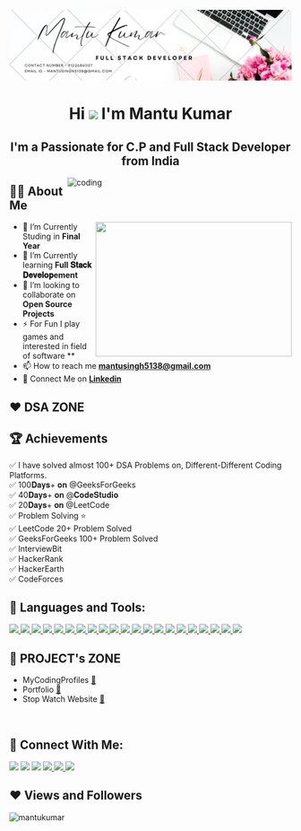 ![logo](https://github.com/Mantu12344/logo_pr/blob/main/Mantu%20Kumar%20Singh.png)

<h1 align="center">Hi <img src="https://raw.githubusercontent.com/MartinHeinz/MartinHeinz/master/wave.gif" width="30px"> I'm <b>Mantu Kumar</b></h1>



<h2 align="center"><b>I'm a Passionate for C.P and Full Stack Developer from India </b></h2>

<img align="right" alt="coding" width="400" src="https://user-images.githubusercontent.com/55389276/140866485-8fb1c876-9a8f-4d6a-98dc-08c4981eaf70.gif">

<!--
<h4 align="center"><b>Problem Solving Enthusiast || 300 + Code on @GeeksforGeeks || 40 + Code on @CodeStudio|| 20 + Code on @LeetCode ||  Problem Solving || Institute 5st🥇 Rank GFG || Others Platforms InterviewBit || HackerEarth || CodeChef || CodeForces || 400 + Problems Solved on DSA & also doning  || DSA Lover ❤️ || WEB DEVELOPER 💻
</b></h4> -->


<!-- <img align="right" alt="Coding" width="400" src="bn.gif"> -->

## 🙋‍♂️ About Me
<a><img align="right" src="MyLCGoldBedge.gif" width="350" height="240" /></a>
 <!-- - 📔 Live [**MyResume**](https://github.com/rajeevrajak/ResumeMe/blob/main/RAJEEV-RESUME-2023-1.pdf) 
 - 👨‍💻 Check My! [**CodingProfile**](https://mycodingprofiles.netlify.app/) -->
- 🔭 I’m Currently Studing in **Final Year**
- 📘 I’m Currently learning **Full 𝐒𝐭𝐚𝐜𝐤 𝐃𝐞𝐯𝐞𝐥𝐨𝐩ement**
- 👯 I’m looking to collaborate on **Open Source Projects**
- ⚡ For Fun I play games and interested in  field of software **
- 📫 How to reach me **mantusingh5138@gmail.com**
- 🔗 Connect Me on [**Linkedin**](https://www.linkedin.com/in/mantu-singh-69969b20b)


## ❤️ DSA ZONE

<!-- <p align="left"> 
<img src="https://github.com/rajeevrajak/DSA-Zone-Image/blob/main/gfg.png">
<img src="https://github.com/rajeevrajak/DSA-Zone-Image/blob/main/lc.png">
<img src="https://github.com/rajeevrajak/DSA-Zone-Image/blob/main/hr.png" height="96px" width="96px">
<img src="https://github.com/rajeevrajak/DSA-Zone-Image/blob/main/ib.png">
<img src="https://github.com/rajeevrajak/DSA-Zone-Image/blob/main/cf.png" height="96px" width="96px"> 
<img src="https://github.com/rajeevrajak/DSA-Zone-Image/blob/main/cc.png" height="96px" width="96px">
<img src="https://github.com/rajeevrajak/DSA-Zone-Image/blob/main/he.png" height="96px" width="96px">
</p> -->


## 🏆 Achievements
✅ I have solved almost 100+ DSA Problems on, Different-Different Coding Platforms.  <br>
✅ 100𝐃𝐚𝐲𝐬+ 𝐨𝐧 @GeeksForGeeks <br>
✅ 40𝐃𝐚𝐲𝐬+ 𝐨𝐧 @𝐂𝐨𝐝𝐞𝐒𝐭𝐮𝐝𝐢𝐨 <br>
✅ 20𝐃𝐚𝐲𝐬+ 𝐨𝐧 @LeetCode <br>
✅ Problem Solving ⭐ <br>
✅ LeetCode 20+ Problem Solved <br>
✅ GeeksForGeeks 100+ Problem Solved <br>
✅ InterviewBit  <br>
✅ HackerRank  <br>
✅ HackerEarth  <br>
✅ CodeForces  <br>



## 🚀 Languages and Tools:

<p align="left"> 
    <a href="#"> <img src="https://img.icons8.com/color/100/000000/c-plus-plus-logo.png"/> </a>
    <a href="#"> <img src="https://img.icons8.com/external-filled-line-andi-nur-abdillah/100/000000/external-Data-Structure-artificial-intelligence-(filled-line)-filled-line-andi-nur-abdillah.png"/> </a>
    <a href="#"> <img src="https://img.icons8.com/color/96/000000/html-5--v1.png"/> </a> 
    <a href="#"> <img src="https://img.icons8.com/color/96/000000/css3.png"/> </a> 
    <a href="#"> <img src="https://img.icons8.com/color/96/000000/bootstrap.png"/> </a> 
    <a href="#"> <img src="https://img.icons8.com/arcade/100/000000/js.png"/> </a>
    <a href="#"> <img src="https://img.icons8.com/3d-fluency/100/null/database.png"/> </a>
    <a href="#"> <img src="https://img.icons8.com/color/96/000000/mysql-logo.png"/> </a>
    <a href="#"> <img src="https://img.icons8.com/color/96/000000/git.png"/> </a>
    <a href="#"> <img src="https://img.icons8.com/ios-filled/100/000000/github.png"/> </a> 
    <!--<a href="#"> <img src="https://img.icons8.com/color/96/000000/pycharm.png"/> </a>-->
    <!-- <a href="#"> <img src="https://img.icons8.com/color/96/000000/intellij-idea.png"/> </a> -->
    <a href="#"> <img src="https://img.icons8.com/color/96/000000/visual-studio--v2.png"/> </a>
    <a href="#"> <img src="https://img.icons8.com/color/96/000000/linux--v1.png"/> </a> 
    <!--<a href="#"> <img src="https://img.icons8.com/color/96/windows-10.png"/> </a>-->
    <!--<a href="#"> <img src="https://img.icons8.com/ios-filled/100/000000/django.png"/> </a> -->
   <!-- <a href="#"> <img src="https://img.icons8.com/color/96/000000/c-sharp-logo-2.png"/> </a>-->
    <a href="#"> <img src="https://img.icons8.com/color/96/000000/adobe-photoshop--v1.png"/> </a>   
    <a href="#"> <img src="https://img.icons8.com/color/96/mongodb.png"/> </a>  
    <a href="#"> <img src="https://img.icons8.com/ios/96/express-js.png"/> </a>  
    <a href="#"> <img src="https://img.icons8.com/officel/96/react.png"/> </a> 
    <a href="#"> <img src="https://img.icons8.com/fluency/96/node-js.png"/> </a>
    <a href="#"> <img src="https://img.icons8.com/color/100/null/tailwind_css.png"/> </a>
    <a href="#"> <img src="https://img.icons8.com/color-glass/100/000000/operating-system.png"/> </a>
    <a href="#"> <img src="https://img.icons8.com/color/96/000000/python--v1.png"/> </a>
    <a href="#"> <img src="https://img.icons8.com/color/96/000000/java-coffee-cup-logo--v1.png"/> </a>
  
</p>



## 📝 PROJECT's ZONE

-  MyCodingProfiles [**🔗**]()  
-  Portfolio [**🔗**]() 
-  Stop Watch Website [**🔗**]()

 
<!--<p align="center"><img align="center" src="https://github-readme-streak-stats.herokuapp.com/?user=rajeevrajak&" alt="rajeevrajak"/></p>-->

<br>

<!--  new -->


<!--## 📊 My Github Status

<br>
<p align="left"> <a href="https://github.com/ryo-ma/github-profile-trophy"><img src="https://github-profile-trophy.vercel.app/?username=rajeevrajak" alt="mantu_kumar" /></a> </p>



<p align="left"> <a href="https://twitter.com/" target="blank"><img src="https://img.shields.io/twitter/follow/?logo=twitter&style=for-the-badge" alt="" /></a> </p>


<p><img align="left" src="https://github-readme-stats.vercel.app/api/top-langs?username=rajeevrajak&show_icons=true&locale=en&layout=compact" alt="rajeevrajak" /></p>

<p>&nbsp;<img align="center" src="https://github-readme-stats.vercel.app/api?username=rajeevrajak&show_icons=true&locale=en" alt="rajeevrajak" /></p>

<br>-->

<!-- ## 📈 Graph
<p align="center">
   <img src="https://github.com/rajeevrajak/svgIcons/blob/main/github-contribution-grid-snake.svg" alt="snake">
</p> -->


## 📧 Connect With Me:

<p align="left">  
 <a href="https://www.linkedin.com/in/mantu-singh-69969b20b"    target="_blank">  <img src="https://img.icons8.com/color/60/null/linkedin.png"/></a>
    
 <!-- <a href="https://stackexchange.com/users/28167349/rajeev-rajak"> 
  <img src="https://img.icons8.com/color/60/null/stackoverflow.png"/> </a>  -->
    
  <a href="https://github.com/Mantu12344" target="_blank">  
  <img src="https://img.icons8.com/color/60/null/github--v1.png"/></a>
    
  <a href="https://instagram.com/mantusingh5138?utm_source=qr&igshid=NGExMmI2YTkyZg%3D%3D" target="_blank">
  <img src="https://img.icons8.com/color/60/null/instagram-new--v1.png"/></a>
    
  <a href="https://www.facebook.com/profile.php?id=100037453986869&mibextid=ZbWKwL" target="_blank"> 
  <img src="https://img.icons8.com/color/60/null/facebook-new.png"/> </a>  
    
  <a href="https://twitter.com/MantuSingh5832?t=Yv2MHFRsual9ClcC-BvZ3A&s=09" target="_blank"> 
  <img src="https://img.icons8.com/color/60/null/twitter--v4.png"/> </a>  
    
  <a href="https://www.youtube.com/@mrks2022song" target="_blank">
  <img src="https://img.icons8.com/color/60/null/youtube-play.png"/> </a>
    
</p>

## ❤ Views and Followers
 <p align="left"> <img src="https://komarev.com/ghpvc/?username=rajeevrajak&label=Profile%20views&color=0e75b6&style=flat" alt="mantukumar" /> </p>
